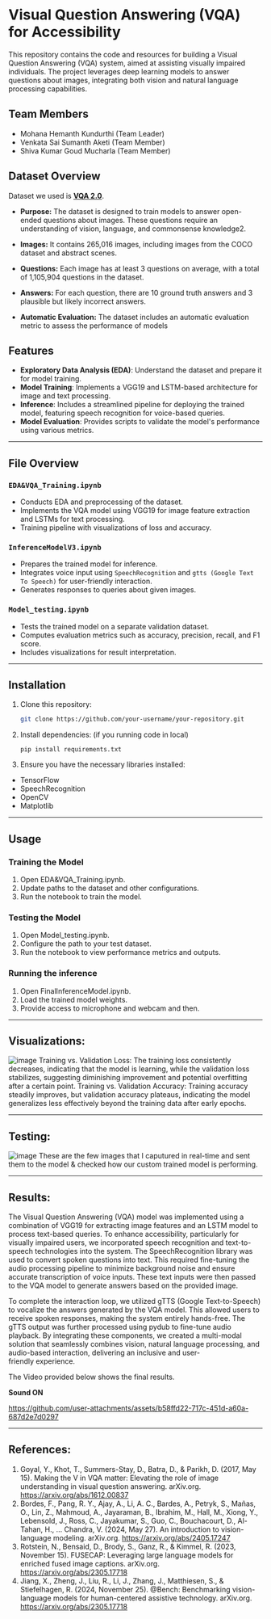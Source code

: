 # Visual Question Answering (VQA) for Accessibility

This repository contains the code and resources for building a Visual Question Answering (VQA) system, aimed at assisting visually impaired individuals. The project leverages deep learning models to answer questions about images, integrating both vision and natural language processing capabilities.

## Team Members
- Mohana Hemanth Kundurthi (Team Leader)
- Venkata Sai Sumanth Aketi (Team Member)
- Shiva Kumar Goud Mucharla (Team Member)

## Dataset Overview
Dataset we used is [**VQA 2.0**](https://visualqa.org/index.html).

- **Purpose:** The dataset is designed to train models to answer open-ended questions about images. These questions require an understanding of vision, language, and commonsense knowledge2.

- **Images:** It contains 265,016 images, including images from the COCO dataset and abstract scenes.

- **Questions:** Each image has at least 3 questions on average, with a total of 1,105,904 questions in the dataset.

- **Answers:** For each question, there are 10 ground truth answers and 3 plausible but likely incorrect answers.

- **Automatic Evaluation:** The dataset includes an automatic evaluation metric to assess the performance of models

## Features
- **Exploratory Data Analysis (EDA)**: Understand the dataset and prepare it for model training.
- **Model Training**: Implements a VGG19 and LSTM-based architecture for image and text processing.
- **Inference**: Includes a streamlined pipeline for deploying the trained model, featuring speech recognition for voice-based queries.
- **Model Evaluation**: Provides scripts to validate the model's performance using various metrics.

---

## File Overview
### `EDA&VQA_Training.ipynb`
- Conducts EDA and preprocessing of the dataset.
- Implements the VQA model using VGG19 for image feature extraction and LSTMs for text processing.
- Training pipeline with visualizations of loss and accuracy.

### `InferenceModelV3.ipynb`
- Prepares the trained model for inference.
- Integrates voice input using `SpeechRecognition` and `gtts (Google Text To Speech)` for user-friendly interaction.
- Generates responses to queries about given images.

### `Model_testing.ipynb`
- Tests the trained model on a separate validation dataset.
- Computes evaluation metrics such as accuracy, precision, recall, and F1 score.
- Includes visualizations for result interpretation.

---

## Installation
1. Clone this repository:
   ```bash
   git clone https://github.com/your-username/your-repository.git
   ```
2. Install dependencies: (if you running code in local)
   ```
   pip install requirements.txt
   ```
3. Ensure you have the necessary libraries installed:
- TensorFlow
- SpeechRecognition
- OpenCV
- Matplotlib

---

## Usage
### Training the Model
1. Open EDA&VQA_Training.ipynb.
2. Update paths to the dataset and other configurations.
3. Run the notebook to train the model.

### Testing the Model
1. Open Model_testing.ipynb.
2. Configure the path to your test dataset.
3. Run the notebook to view performance metrics and outputs.

### Running the inference
1. Open FinalInferenceModel.ipynb.
2. Load the trained model weights.
3. Provide access to microphone and webcam and then.

---
## Visualizations:
![image](https://github.com/user-attachments/assets/73a95b2a-19e5-49be-810e-f9297e46371f)
Training vs. Validation Loss: The training loss consistently decreases, indicating that the model is learning, while the validation loss stabilizes, suggesting diminishing improvement and potential overfitting after a certain point.
Training vs. Validation Accuracy: Training accuracy steadily improves, but validation accuracy plateaus, indicating the model generalizes less effectively beyond the training data after early epochs.

---
## Testing:
![image](https://github.com/user-attachments/assets/18226e94-d5c1-4a5f-a318-78236b480164)
These are the few images that I caputured in real-time and sent them to the model & checked how our custom trained model is performing.

---
## Results:

The Visual Question Answering (VQA) model was implemented using a combination of VGG19 for extracting image features and an LSTM model to process text-based queries. To enhance accessibility, particularly for visually impaired users, we incorporated speech recognition and text-to-speech technologies into the system. The SpeechRecognition library was used to convert spoken questions into text. This required fine-tuning the audio processing pipeline to minimize background noise and ensure accurate transcription of voice inputs. These text inputs were then passed to the VQA model to generate answers based on the provided image.

To complete the interaction loop, we utilized gTTS (Google Text-to-Speech) to vocalize the answers generated by the VQA model. This allowed users to receive spoken responses, making the system entirely hands-free. The gTTS output was further processed using pydub to fine-tune audio playback. By integrating these components, we created a multi-modal solution that seamlessly combines vision, natural language processing, and audio-based interaction, delivering an inclusive and user-friendly experience.

The Video provided below shows the final results.

**Sound ON**

https://github.com/user-attachments/assets/b58ffd22-717c-451d-a60a-687d2e7d0297

---
## References:
1. Goyal, Y., Khot, T., Summers-Stay, D., Batra, D., & Parikh, D. (2017, May 15). Making the V in VQA matter: Elevating the role of image understanding in visual question answering. arXiv.org. https://arxiv.org/abs/1612.00837
2. Bordes, F., Pang, R. Y., Ajay, A., Li, A. C., Bardes, A., Petryk, S., Mañas, O., Lin, Z., Mahmoud, A., Jayaraman, B., Ibrahim, M., Hall, M., Xiong, Y., Lebensold, J., Ross, C., Jayakumar, S., Guo, C., Bouchacourt, D., Al-Tahan, H., … Chandra, V. (2024, May 27). An introduction to vision-language modeling. arXiv.org. https://arxiv.org/abs/2405.17247
3. Rotstein, N., Bensaid, D., Brody, S., Ganz, R., & Kimmel, R. (2023, November 15). FUSECAP: Leveraging large language models for enriched fused image captions. arXiv.org. https://arxiv.org/abs/2305.17718
4. Jiang, X., Zheng, J., Liu, R., Li, J., Zhang, J., Matthiesen, S., & Stiefelhagen, R. (2024, November 25). @Bench: Benchmarking vision-language models for human-centered assistive technology. arXiv.org. https://arxiv.org/abs/2305.17718
